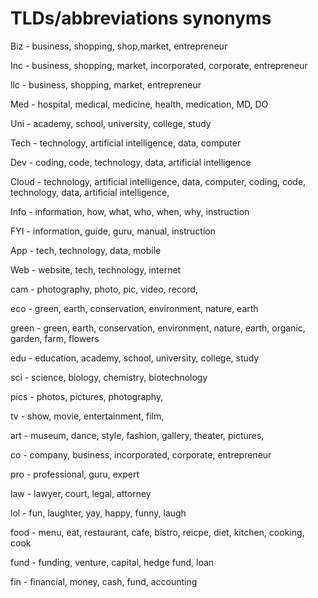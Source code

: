 # TLDs/abbreviations synonyms

Biz - business, shopping, shop,market, entrepreneur

Inc - business, shopping, market, incorporated, corporate, entrepreneur

llc - business, shopping, market, entrepreneur

Med - hospital, medical, medicine, health, medication, MD, DO

Uni - academy, school, university, college, study

Tech - technology, artificial intelligence, data, computer

Dev - coding, code, technology, data, artificial intelligence

Cloud - technology, artificial intelligence, data, computer, coding, code, technology, data, artificial intelligence,

Info - information, how, what, who, when, why, instruction

FYI - information, guide, guru, manual, instruction

App - tech, technology, data, mobile

Web - website, tech, technology, internet

cam - photography, photo, pic, video, record,

eco - green, earth, conservation, environment, nature, earth

green - green, earth, conservation, environment, nature, earth, organic, garden, farm, flowers

edu - education, academy, school, university, college, study

sci - science, biology, chemistry, biotechnology

pics - photos, pictures, photography,

tv - show, movie, entertainment, film,

art - museum, dance, style, fashion, gallery, theater, pictures,

co - company, business, incorporated, corporate, entrepreneur

pro - professional, guru, expert

law - lawyer, court, legal, attorney

lol - fun, laughter, yay, happy, funny, laugh

food - menu, eat, restaurant, cafe, bistro, reicpe, diet, kitchen, cooking, cook

fund - funding, venture, capital, hedge fund, loan

fin - financial, money, cash, fund, accounting

